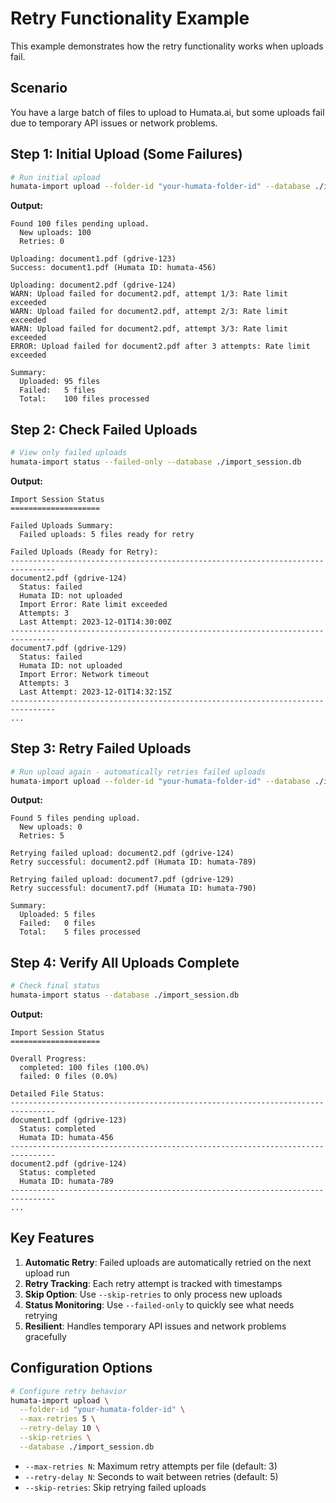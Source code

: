 # Retry Functionality Example

This example demonstrates how the retry functionality works when uploads fail.

## Scenario

You have a large batch of files to upload to Humata.ai, but some uploads fail due to temporary API issues or network problems.

## Step 1: Initial Upload (Some Failures)

```bash
# Run initial upload
humata-import upload --folder-id "your-humata-folder-id" --database ./import_session.db
```

**Output:**
```
Found 100 files pending upload.
  New uploads: 100
  Retries: 0

Uploading: document1.pdf (gdrive-123)
Success: document1.pdf (Humata ID: humata-456)

Uploading: document2.pdf (gdrive-124)
WARN: Upload failed for document2.pdf, attempt 1/3: Rate limit exceeded
WARN: Upload failed for document2.pdf, attempt 2/3: Rate limit exceeded
WARN: Upload failed for document2.pdf, attempt 3/3: Rate limit exceeded
ERROR: Upload failed for document2.pdf after 3 attempts: Rate limit exceeded

Summary:
  Uploaded: 95 files
  Failed:   5 files
  Total:    100 files processed
```

## Step 2: Check Failed Uploads

```bash
# View only failed uploads
humata-import status --failed-only --database ./import_session.db
```

**Output:**
```
Import Session Status
====================

Failed Uploads Summary:
  Failed uploads: 5 files ready for retry

Failed Uploads (Ready for Retry):
--------------------------------------------------------------------------------
document2.pdf (gdrive-124)
  Status: failed
  Humata ID: not uploaded
  Import Error: Rate limit exceeded
  Attempts: 3
  Last Attempt: 2023-12-01T14:30:00Z
--------------------------------------------------------------------------------
document7.pdf (gdrive-129)
  Status: failed
  Humata ID: not uploaded
  Import Error: Network timeout
  Attempts: 3
  Last Attempt: 2023-12-01T14:32:15Z
--------------------------------------------------------------------------------
...
```

## Step 3: Retry Failed Uploads

```bash
# Run upload again - automatically retries failed uploads
humata-import upload --folder-id "your-humata-folder-id" --database ./import_session.db
```

**Output:**
```
Found 5 files pending upload.
  New uploads: 0
  Retries: 5

Retrying failed upload: document2.pdf (gdrive-124)
Retry successful: document2.pdf (Humata ID: humata-789)

Retrying failed upload: document7.pdf (gdrive-129)
Retry successful: document7.pdf (Humata ID: humata-790)

Summary:
  Uploaded: 5 files
  Failed:   0 files
  Total:    5 files processed
```

## Step 4: Verify All Uploads Complete

```bash
# Check final status
humata-import status --database ./import_session.db
```

**Output:**
```
Import Session Status
====================

Overall Progress:
  completed: 100 files (100.0%)
  failed: 0 files (0.0%)

Detailed File Status:
--------------------------------------------------------------------------------
document1.pdf (gdrive-123)
  Status: completed
  Humata ID: humata-456
--------------------------------------------------------------------------------
document2.pdf (gdrive-124)
  Status: completed
  Humata ID: humata-789
--------------------------------------------------------------------------------
...
```

## Key Features

1. **Automatic Retry**: Failed uploads are automatically retried on the next upload run
2. **Retry Tracking**: Each retry attempt is tracked with timestamps
3. **Skip Option**: Use `--skip-retries` to only process new uploads
4. **Status Monitoring**: Use `--failed-only` to quickly see what needs retrying
5. **Resilient**: Handles temporary API issues and network problems gracefully

## Configuration Options

```bash
# Configure retry behavior
humata-import upload \
  --folder-id "your-humata-folder-id" \
  --max-retries 5 \
  --retry-delay 10 \
  --skip-retries \
  --database ./import_session.db
```

- `--max-retries N`: Maximum retry attempts per file (default: 3)
- `--retry-delay N`: Seconds to wait between retries (default: 5)
- `--skip-retries`: Skip retrying failed uploads 